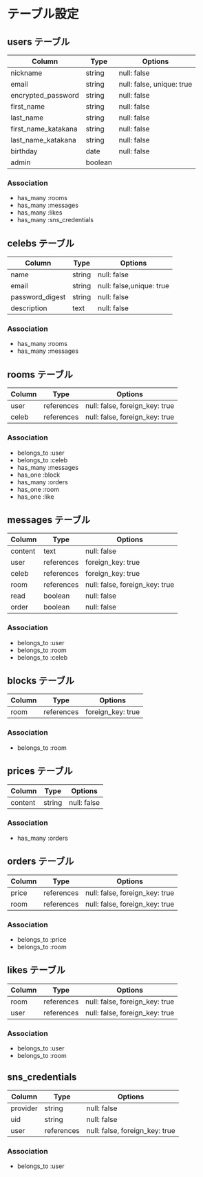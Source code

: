 # テーブル設定

## users テーブル

| Column               | Type         | Options     |
| ------               | ------       | ----------- |
| nickname             | string       | null: false |
| email                | string       | null: false, unique: true |
| encrypted_password   | string       | null: false |
| first_name           | string       | null: false |
| last_name            | string       | null: false |
| first_name_katakana  | string       | null: false |
| last_name_katakana   | string       | null: false |
| birthday             | date         | null: false |
| admin                | boolean      |



### Association

- has_many :rooms
- has_many :messages
- has_many :likes
- has_many :sns_credentials

## celebs テーブル

| Column          | Type   | Options     |
| ------          | ------ | ----------- |
| name            | string | null: false |
| email           | string | null: false,unique: true  |
| password_digest | string | null: false |
| description     | text   | null: false |

### Association

- has_many :rooms
- has_many :messages
 

## rooms テーブル

| Column   | Type       | Options                        |
| ------   | ---------- | ------------------------------ |
| user     | references | null: false, foreign_key: true |
| celeb    | references | null: false, foreign_key: true |

### Association

- belongs_to :user
- belongs_to :celeb
- has_many :messages
- has_one  :block
- has_many :orders
- has_one  :room
- has_one  :like

## messages テーブル

| Column  | Type       | Options                        |
| ------- | ---------- | ------------------------------ |
| content | text       | null: false                    |
| user    | references | foreign_key: true              |
| celeb   | references | foreign_key: true              |
| room    | references | null: false, foreign_key: true |
| read    | boolean    | null: false                    |
| order   | boolean    | null: false                    |

### Association

- belongs_to :user
- belongs_to :room
- belongs_to :celeb


## blocks テーブル

| Column  | Type       | Options                        |
| ------- | ---------- | ------------------------------ |
| room    | references | foreign_key: true              |

### Association

- belongs_to :room


## prices テーブル

| Column    | Type       | Options                        |
| -------   | ---------- | ------------------------------ |
| content   |  string    | null: false                    |

### Association

- has_many :orders


## orders テーブル

| Column   | Type       | Options                        |
| ------   | ---------- | ------------------------------ |
| price    | references | null: false, foreign_key: true |
| room     | references | null: false, foreign_key: true |

### Association

- belongs_to :price
- belongs_to :room


## likes テーブル

| Column   | Type       | Options                        |
| ------   | ---------- | ------------------------------ |
| room     | references | null: false, foreign_key: true |
| user     | references | null: false, foreign_key: true |

### Association

- belongs_to :user
- belongs_to :room

## sns_credentials

| Column   | Type       | Options                        |
| ------   | ---------- | ------------------------------ |
| provider | string     | null: false                    |
| uid      | string     | null: false                    |
| user     | references | null: false, foreign_key: true |

### Association

- belongs_to :user
